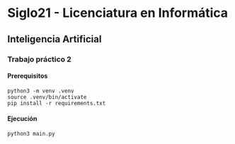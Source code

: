# Siglo21 - Licenciatura en Informática

## Inteligencia Artificial

### Trabajo práctico 2

#### Prerequisitos

```
python3 -m venv .venv
source .venv/bin/activate
pip install -r requirements.txt
```

#### Ejecución

```
python3 main.py
```
